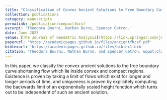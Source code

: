 ```yaml
---
title: "Classification of Convex Ancient Solutions to Free Boundary Curve Shortening Flow In Convex Domains"
collection: publications
category: manuscripts
permalink: /publication/compactfbcsf
excerpt: 'Theodora Bourni, Nathan Burns, Spencer Catron.'
date: June 2025
venue: [The Journal of Geoemtric Analysis](https://link.springer.com/journal/12220/volumes-and-issues/35-7)
paperurl: 'https://academicpages.github.io/files/ancientfbcsf.pdf'
bibtexurl: 'https://academicpages.github.io/files/bibtex1.bib'
citation: 'Theodora Bourni, Nathan Burns, and Spencer Catron. &quot;Classification of Convex Ancient Solutions to Free Boundary Curve Shortening Flow In Convex Domains.&quot; <i>Journal of Geometric Analysis</i>. 35.7 (June 2025).'
---
```

In this paper, we classify the convex ancient solutions to the free boundary curve shortening flow which lie inside convex and compact regions. Existence is proven by taking a limit of flows which exist for longer and longer periods of time, and uniqueness is proven by explicitely computing the backwards limit of an exponentially scaled height function which turns out to be independent of such an ancient solution.
